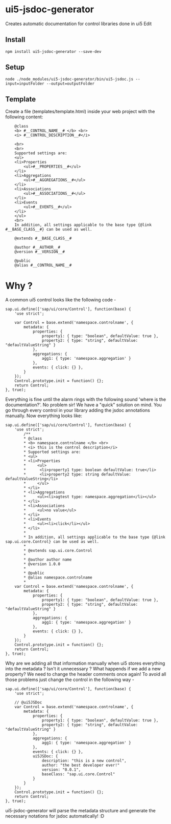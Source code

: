 # ui5-jsdoc-generator 
Creates automatic documentation for control libraries done in ui5 Edit

## Install
    npm install ui5-jsdoc-generator --save-dev
 
## Setup  
    node ./node_modules/ui5-jsdoc-generator/bin/ui5-jsdoc.js --input=inputFolder --output=outputFolder

## Template 
Create a file (templates/template.html) inside your web project with the following content:
    
        @class
        <b> #__CONTROL_NAME__# </b> <br>
        <i> #__CONTROL_DESCRIPTION__#</i>
        
        <br>
        <br>
        Supported settings are:
        <ul>
        <li>Properties
            <ul>#__PROPERTIES__#</ul>
        </li>
        <li>Aggregations
            <ul>#__AGGREGATIONS__#</ul>
        </li>
        <li>Associations
            <ul>#__ASSOCIATIONS__#</ul>
        </li>
        <li>Events
            <ul>#__EVENTS__#</ul>
        </li>
        </ul>
        <br>
        In addition, all settings applicable to the base type {@link #__BASE_CLASS__#} can be used as well.
        
        @extends #__BASE_CLASS__# 
        
        @author #__AUTHOR__#
        @version #__VERSION__#
        
        @public
        @alias #__CONTROL_NAME__# 
            

# Why ?
A common ui5 control looks like the following code - 
    
    sap.ui.define(['sap/ui/core/Control'], function(base) {
        'use strict';
    
        var Control = base.extend('namespace.controlname', {
            metadata: {
                properties: {
                    property1: { type: "boolean", defaultValue: true }, 
                    property2: { type: "string", defaultValue: "defaultValueString" }
                },
                aggregations: { 
                    agg1: { type: 'namespace.aggregation' }
                },
                events: { click: {} },
            }
        });
        Control.prototype.init = function() {};
        return Control;
    }, true);

Everything is fine until the alarm rings with the following sound 'where is the documentation?'. No problem sir! We have a "quick" solution on mind. You go through every control in your library adding the jsdoc annotations manually. Now everything looks like:

    sap.ui.define(['sap/ui/core/Control'], function(base) {
        'use strict';
    		/** 
            * @class
            * <b> namespace.controlname </b> <br>
            * <i> this is the control description</i>
            * Supported settings are:
            * <ul>
            * <li>Properties
            *     <ul>
            *      <li>property1 type: boolean defaultValue: true</li>
            *      <li>property2 type: string defaultValue: defaultValueString</li>
            *     </ul>
            * </li>
            * <li>Aggregations
            *     <ul><li>agtest type: namespace.aggregation</li></ul>
            * </li>
            * <li>Associations
            *     <ul>no value</ul>
            * </li>
            * <li>Events
            *     <ul><li>click</li></ul>
            * </li>
            * 
            * In addition, all settings applicable to the base type {@link sap.ui.core.Control} can be used as well.
            * 
            * @extends sap.ui.core.Control 
            * 
            * @author author name
            * @version 1.0.0
            * 
            * @public
            * @alias namespace.controlname 
            * 
        var Control = base.extend('namespace.controlname', {
            metadata: {
                properties: {
                    property1: { type: "boolean", defaultValue: true }, 
                    property2: { type: "string", defaultValue: "defaultValueString" }
                },
                aggregations: { 
                    agg1: { type: 'namespace.aggregation' }
                },
                events: { click: {} },
            }
        });
        Control.prototype.init = function() {};
        return Control;
    }, true);

Why are we adding all that information manually when ui5 stores everything into the metadata ? Isn't it unnecessary ? What happends if we add a new property? We need to change the header comments once again!
To avoid all those problems just change the control in the following way - 

    sap.ui.define(['sap/ui/core/Control'], function(base) {
        'use strict';
    
        // @ui5JSDoc
        var Control = base.extend('namespace.controlname', {
            metadata: {
                properties: {
                    property1: { type: "boolean", defaultValue: true }, 
                    property2: { type: "string", defaultValue: "defaultValueString" }
                },
                aggregations: { 
                    agg1: { type: 'namespace.aggregation' }
                },
                events: { click: {} },
                ui5JSDoc: {
                    description: "this is a new control", 
                    author: "the best developer ever!"
                    version: "0.0.1",
                    baseClass: "sap.ui.core.Control"
                }
            }
        });
        Control.prototype.init = function() {};
        return Control;
    }, true);

ui5-jsdoc-generator will parse the metadata structure and generate the necessary notations for jsdoc automatically! :D
